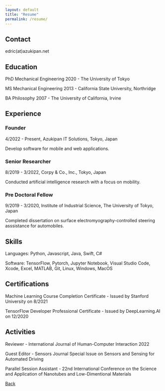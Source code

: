 ```yaml
---
layout: default
title: "Resume"
permalink: /resume/
---
```

## Contact
edric(at)azukipan.net

## Education
PhD Mechanical Engineering 2020 - The University of Tokyo

MS Mechanical Engineering 2013 - California State University, Northridge

BA Philosophy 2007 - The University of California, Irvine

## Experience
### Founder
4/2022 - Present, Azukipan IT Solutions, Tokyo, Japan

Develop software for mobile and web applications.

### Senior Researcher
8/2019 - 3/2022, Corpy & Co., Inc., Tokyo, Japan

Conducted artificial intelligence research with a focus on mobility.

### Pre Doctoral Fellow
9/2019 - 3/2020, Institute of Industrial Science, The University of Tokyo, Japan

Completed dissertation on surface electromyography-controlled steering asssistance for automobiles.

## Skills
Languages: Python, Javascript, Java, Swift, C#

Software: TensorFlow, Pytorch, Jupyter Notebook, Visual Studio Code, Xcode, Excel, MATLAB, Git, Linux, Windows, MacOS

## Certifications
Machine Learning Course Completion Certificate - Issued by Stanford University on 8/2021

TensorFlow Developer Professional Certificate - Issued by DeepLearning.AI on 12/2020

## Activities
Reviewer - International Journal of Human-Computer Interaction 2022

Guest Editor - Sensors Journal Special Issue on Sensors and Sensing for Automated Driving

Parallel Session Assistant - 22nd International Conference on the Science and Application of Nanotubes and Low-Dimentional Materials

[Back](https://azukipan.github.io/edricjohnnacpil/)
